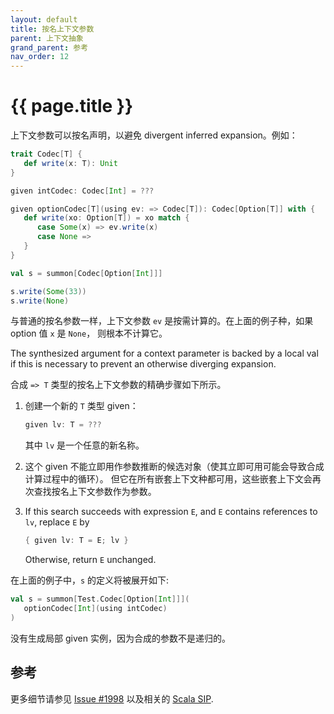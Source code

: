 ```yaml
---
layout: default
title: 按名上下文参数
parent: 上下文抽象
grand_parent: 参考
nav_order: 12
---
```


# {{ page.title }}

上下文参数可以按名声明，以避免 divergent inferred expansion。例如：

```scala
trait Codec[T] {
   def write(x: T): Unit
}

given intCodec: Codec[Int] = ???

given optionCodec[T](using ev: => Codec[T]): Codec[Option[T]] with {
   def write(xo: Option[T]) = xo match {
      case Some(x) => ev.write(x)
      case None =>
   }
}

val s = summon[Codec[Option[Int]]]

s.write(Some(33))
s.write(None)
```

与普通的按名参数一样，上下文参数 `ev` 是按需计算的。在上面的例子种，如果 option 值 `x` 是 `None`，
则根本不计算它。

The synthesized argument for a context parameter is backed by a local val
if this is necessary to prevent an otherwise diverging expansion.

合成 `=> T` 类型的按名上下文参数的精确步骤如下所示。

 1. 创建一个新的 `T` 类型 given：
    
    ```scala
    given lv: T = ???
    ```

    其中 `lv` 是一个任意的新名称。
   
 2. 这个 given 不能立即用作参数推断的候选对象（使其立即可用可能会导致合成计算过程中的循环）。
    但它在所有嵌套上下文种都可用，这些嵌套上下文会再次查找按名上下文参数作为参数。

 3. If this search succeeds with expression `E`, and `E` contains references to `lv`, replace `E` by

    ```scala
    { given lv: T = E; lv }
    ```

    Otherwise, return `E` unchanged.


在上面的例子中，`s` 的定义将被展开如下:

```scala
val s = summon[Test.Codec[Option[Int]]](
   optionCodec[Int](using intCodec)
)
```

没有生成局部 given 实例，因为合成的参数不是递归的。

## 参考

更多细节请参见 [Issue #1998](https://github.com/lampepfl/dotty/issues/1998)
以及相关的 [Scala SIP](https://docs.scala-lang.org/sips/byname-implicits.html).
